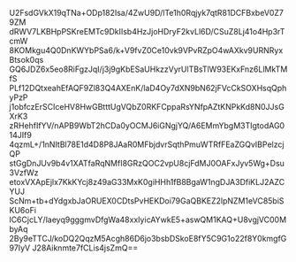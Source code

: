 U2FsdGVkX19qTNa+ODp182Isa/4ZwU9D/lTe1h0Rqjyk7qtR81DCFBxbeV0Z79ZM
dRWV7LKBHpPSKreEMTc9DkIIsb4HzJjoHDryF2kvLl6D/CSuZ8Lj41o4Hp3rTcmW
8KOMkgu4Q0DnKWYbPSa6/k+V9fvZ0Ce10vk9VPvRZpO4wAXkv9URNRyxBtsok0qs
GQ6JDZ6x5eo8RiFgzJqI/j3j9gKbESaUHkzzVyrUlTBsTlW93EKxFnz6LlMkTMfS
PLf12DQtxeahEfAQF9Zl83Q4AXEnK/laD4Oy7dXN9bN62jFVcCkSOXHsqQphyPzP
j1obfczErSCIceHV8HwGBtttUgVQbZ0RKFCppaRsYNfpAZtKNPkKd8N0JJsGXrK3
zRHehfIfYV/nAPB9WbT2hCDa0yOCMJ6iGNgjYQ/A6EMmYbgM3TIgtodAG014JIf9
4qzmL+/1nNItBl78E1d4D8P8JAaR0MFbjdvrSqthPmuWTRfFEaZGQvIBPelzcjQP
stGgDnJUv9b4v1XATfaRqNMfI8GRzQOC2vpU8cjFdMJ0OAFxJyv5Wg+Dsu3VzfWz
etoxVXApEjlx7KkKYcj8z49aG33MxK0giHHh1fB8BgaW1ngDJA3DfiKLJ2AZCYUJ
ScNm+tb+dYdgxbJaORUEX0CDtsPvHEKDoi79GaQBKEZ2lpNZM1eVC85biSKU6oFi
lC6CjcLY/laeyq9gggmvDfgWa48xxIyicAYwkE5+aswQM1KAQ+U8vgjVC00MbyAq
2By9eTTCJ/koDQ2QqzM5Acgh86D6jo3bsbDSkoE8fY5C9G1o22f8Y0kmgfG97IyV
J28Aiknmte7fCLis4jsZmQ==

